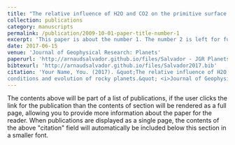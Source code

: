 ```yaml
---
title: "The relative influence of H2O and CO2 on the primitive surface conditions and evolution of rocky planets"
collection: publications
category: manuscripts
permalink: /publication/2009-10-01-paper-title-number-1
excerpt: 'This paper is about the number 1. The number 2 is left for future work.'
date: 2017-06-15
venue: 'Journal of Geophysical Research: Planets'
paperurl: 'http://arnaudsalvador.github.io/files/Salvador - JGR Planets - 2017.pdf'
bibtexurl: 'http://arnaudsalvador.github.io/files/Salvador2017.bib'
citation: 'Your Name, You. (2017). &quot;The relative influence of H2O and CO2 on the primitive surface
conditions and evolution of rocky planets.&quot; <i>Journal of Geophysical Research: Planets 1</i>. 1(1).'
---
```

The contents above will be part of a list of publications, if the user clicks the link for the publication than the contents of section will be rendered as a full page, allowing you to provide more information about the paper for the reader. When publications are displayed as a single page, the contents of the above "citation" field will automatically be included below this section in a smaller font.

